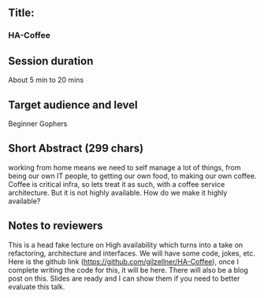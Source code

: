 ## Title: 
### HA-Coffee

## Session duration

About 5 min to 20 mins

## Target audience and level

Beginner Gophers

## Short Abstract (299 chars)

working from home means we need to self manage a lot of things, from being our own IT people, to getting our own food, to making our own coffee. Coffee is critical infra, so lets treat it as such, with a coffee service architecture. But it is not highly available. How do we make it highly available?

## Notes to reviewers

This is a head fake lecture on High availability which turns into a take on refactoring, architecture and interfaces. We will have some code, jokes, etc. Here is the github link (https://github.com/gilzellner/HA-Coffee), once I complete writing the code for this, it will be here. There will also be a blog post on this. Slides are ready and I can show them if you need to better evaluate this talk.
